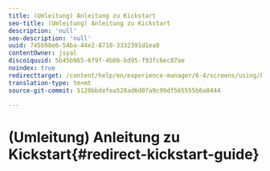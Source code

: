 ```yaml
---
title: (Umleitung) Anleitung zu Kickstart
seo-title: (Umleitung) Anleitung zu Kickstart
description: 'null'
seo-description: 'null'
uuid: 745b98e6-54ba-44e2-8710-3332391d1ea0
contentOwner: jsyal
discoiquuid: 5b45b965-6f9f-4b08-bd95-f93fc6ec87ae
noindex: true
redirecttarget: /content/help/en/experience-manager/6-4/screens/using/kickstart-for-aem-screens
translation-type: tm+mt
source-git-commit: 5120bbdefea528ad6d07a9c99df565555b6a8444

---
```



# (Umleitung) Anleitung zu Kickstart{#redirect-kickstart-guide}

